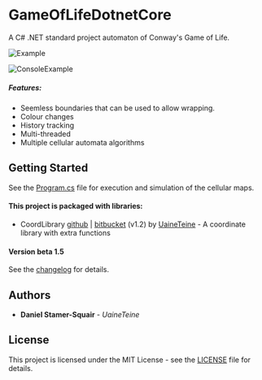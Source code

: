 # GameOfLifeDotnetCore

A C# .NET standard project automaton of Conway's Game of Life.

![Example](https://bitbucket.org/uaineteinestudio/gameoflifecore/raw/1986ffa1a182a6f749c86d0929092eeb9c4c0317/Example/OrangeTheme.png "Graphic Example")

![ConsoleExample](https://bitbucket.org/uaineteinestudio/gameoflifecore/raw/1986ffa1a182a6f749c86d0929092eeb9c4c0317/Example/ExampleConsole.png "Console Example")

##### Features:
* Seemless boundaries that can be used to allow wrapping.
* Colour changes
* History tracking
* Multi-threaded
* Multiple cellular automata algorithms

## Getting Started

See the [Program.cs](GameOfLife/Program.cs) file for execution and simulation of the cellular maps.

#### This project is packaged with libraries:

* CoordLibrary [github](https://github.com/uaineteine/Coord) | [bitbucket](https://bitbucket.org/uaineteinestudio/coordlibrary/) (v1.2) by [UaineTeine](https://bitbucket.org/uaineteinestudio/) - A coordinate library with extra functions

#### Version beta 1.5

See the [changelog](changelog.txt) for details.

## Authors

* **Daniel Stamer-Squair** - *UaineTeine*

## License

This project is licensed under the MIT License - see the [LICENSE](LICENSE) file for details.